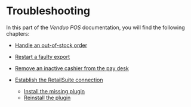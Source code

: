 # Troubleshooting
<!---Error-->

In this part of the *Venduo POS* documentation, you will find the following chapters:

- [Handle an out-of-stock order](./01_OutOfStockOrder.md)

- [Restart a faulty export](./02_RestartFaultyExport.md)

- [Remove an inactive cashier from the pay desk](./03_RemoveInactiveCashier.md)

- [Establish the RetailSuite connection](./04_ConnectRetailSuite.md)
    - [Install the missing plugin](./04_ConnectRetailSuite.md#install-the-missing-plugin)
    - [Reinstall the plugin](./04_ConnectRetailSuite.md#reinstall-the-plugin)
